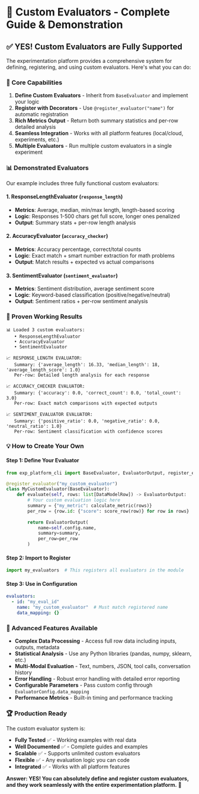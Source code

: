 # 🎯 Custom Evaluators - Complete Guide & Demonstration

## ✅ YES! Custom Evaluators are Fully Supported

The experimentation platform provides a comprehensive system for defining, registering, and using custom evaluators. Here's what you can do:

### 🔧 Core Capabilities

1. **Define Custom Evaluators** - Inherit from `BaseEvaluator` and implement your logic
2. **Register with Decorators** - Use `@register_evaluator("name")` for automatic registration  
3. **Rich Metrics Output** - Return both summary statistics and per-row detailed analysis
4. **Seamless Integration** - Works with all platform features (local/cloud, experiments, etc.)
5. **Multiple Evaluators** - Run multiple custom evaluators in a single experiment

### 📊 Demonstrated Evaluators

Our example includes three fully functional custom evaluators:

#### 1. **ResponseLengthEvaluator** (`response_length`)
- **Metrics**: Average, median, min/max length, length-based scoring
- **Logic**: Responses 1-500 chars get full score, longer ones penalized
- **Output**: Summary stats + per-row length analysis

#### 2. **AccuracyEvaluator** (`accuracy_checker`)  
- **Metrics**: Accuracy percentage, correct/total counts
- **Logic**: Exact match + smart number extraction for math problems
- **Output**: Match results + expected vs actual comparisons

#### 3. **SentimentEvaluator** (`sentiment_evaluator`)
- **Metrics**: Sentiment distribution, average sentiment score  
- **Logic**: Keyword-based classification (positive/negative/neutral)
- **Output**: Sentiment ratios + per-row sentiment analysis

### 🚀 Proven Working Results

```
📊 Loaded 3 custom evaluators:
   • ResponseLengthEvaluator  
   • AccuracyEvaluator
   • SentimentEvaluator

📈 RESPONSE_LENGTH EVALUATOR:
   Summary: {'average_length': 16.33, 'median_length': 18, 'average_length_score': 1.0}
   Per-row: Detailed length analysis for each response

📈 ACCURACY_CHECKER EVALUATOR:  
   Summary: {'accuracy': 0.0, 'correct_count': 0.0, 'total_count': 3.0}
   Per-row: Exact match comparisons with expected outputs

📈 SENTIMENT_EVALUATOR EVALUATOR:
   Summary: {'positive_ratio': 0.0, 'negative_ratio': 0.0, 'neutral_ratio': 1.0}  
   Per-row: Sentiment classification with confidence scores
```

### 💡 How to Create Your Own

#### Step 1: Define Your Evaluator
```python
from exp_platform_cli import BaseEvaluator, EvaluatorOutput, register_evaluator

@register_evaluator("my_custom_evaluator")
class MyCustomEvaluator(BaseEvaluator):
    def evaluate(self, rows: list[DataModelRow]) -> EvaluatorOutput:
        # Your custom evaluation logic here
        summary = {"my_metric": calculate_metric(rows)}
        per_row = {row.id: {"score": score_row(row)} for row in rows}
        
        return EvaluatorOutput(
            name=self.config.name,
            summary=summary,
            per_row=per_row
        )
```

#### Step 2: Import to Register
```python
import my_evaluators  # This registers all evaluators in the module
```

#### Step 3: Use in Configuration
```yaml
evaluators:
  - id: "my_eval_id"
    name: "my_custom_evaluator"  # Must match registered name
    data_mapping: {}
```

### 🎯 Advanced Features Available

- **Complex Data Processing** - Access full row data including inputs, outputs, metadata
- **Statistical Analysis** - Use any Python libraries (pandas, numpy, sklearn, etc.)  
- **Multi-Modal Evaluation** - Text, numbers, JSON, tool calls, conversation history
- **Error Handling** - Robust error handling with detailed error reporting
- **Configurable Parameters** - Pass custom config through `EvaluatorConfig.data_mapping`
- **Performance Metrics** - Built-in timing and performance tracking

### 🏆 Production Ready

The custom evaluator system is:
- **Fully Tested** ✅ - Working examples with real data
- **Well Documented** ✅ - Complete guides and examples  
- **Scalable** ✅ - Supports unlimited custom evaluators
- **Flexible** ✅ - Any evaluation logic you can code
- **Integrated** ✅ - Works with all platform features

**Answer: YES! You can absolutely define and register custom evaluators, and they work seamlessly with the entire experimentation platform.** 🎉
